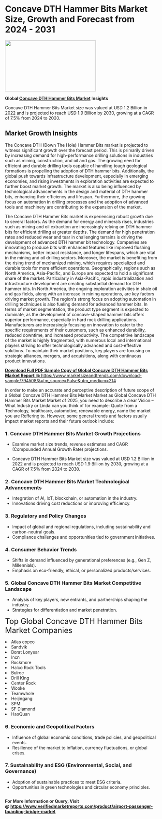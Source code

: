 <H1>Concave DTH Hammer Bits Market Size, Growth and Forecast from 2024 - 2031</H1><img class="aligncenter size-medium wp-image-584254" src="https://thirdeyenews.in/wp-content/uploads/2024/09/Global-Market-Research-300x168.jpeg" alt="" width="300" height="168" /><p><strong>Global&nbsp;<a href="https://www.marketsizeandtrends.com/download-sample/794508/&amp;utm_source=Pulse&amp;utm_medium=214">Concave DTH Hammer Bits Market</a> Insights</strong></p><p>Concave DTH Hammer Bits Market size was valued at USD 1.2 Billion in 2022 and is projected to reach USD 1.9 Billion by 2030, growing at a CAGR of 7.5% from 2024 to 2030.</p><p><h2>Market Growth Insights</h2> <p>The Concave DTH (Down The Hole) Hammer Bits market is projected to witness significant growth over the forecast period. This is primarily driven by increasing demand for high-performance drilling solutions in industries such as mining, construction, and oil and gas. The growing need for efficient and durable drilling tools capable of handling tough geological formations is propelling the adoption of DTH hammer bits. Additionally, the global push towards infrastructure development, especially in emerging economies, and rising investments in exploration activities are expected to further boost market growth. The market is also being influenced by technological advancements in the design and material of DTH hammer bits, enhancing their efficiency and lifespan. Furthermore, the growing focus on automation in drilling processes and the adoption of advanced tools and machinery are contributing to the expansion of the market.</p> <p><a href="#"></a></p> <p>The Concave DTH Hammer Bits market is experiencing robust growth due to several factors. As the demand for energy and minerals rises, industries such as mining and oil extraction are increasingly relying on DTH hammer bits for efficient drilling at greater depths. The demand for high penetration rates and reduced wear and tear in challenging terrains is driving the development of advanced DTH hammer bit technology. Companies are innovating to produce bits with enhanced features like improved flushing mechanisms, better impact resistance, and longer lifespans, which are vital in the mining and oil drilling sectors. Moreover, the market is benefiting from the rising trend of mechanized mining, which requires specialized and durable tools for more efficient operations. Geographically, regions such as North America, Asia-Pacific, and Europe are expected to hold a significant share of the market. Particularly in Asia-Pacific, rapid industrialization and infrastructure development are creating substantial demand for DTH hammer bits. In North America, the ongoing exploration activities in shale oil and gas fields, along with an increase in mining operations, are key factors driving market growth. The region's strong focus on adopting automation in drilling techniques is also fueling demand for advanced hammer bits. In terms of market segmentation, the product type segment is expected to dominate, as the development of concave-shaped hammer bits offers superior performance, especially in hard rock drilling applications. Manufacturers are increasingly focusing on innovation to cater to the specific requirements of their customers, such as enhanced durability, reduced downtime, and increased productivity. The competitive landscape of the market is highly fragmented, with numerous local and international players striving to offer technologically advanced and cost-effective solutions. To maintain their market positions, key players are focusing on strategic alliances, mergers, and acquisitions, along with continuous product innovations. <p><a href="#"></p><p><span class=""><strong>Download Full PDF Sample Copy of Global Concave DTH Hammer Bits Market Report</strong> @ <a href="https://www.marketsizeandtrends.com/download-sample/794508/&amp;utm_source=Pulse&amp;utm_medium=214" target="_blank">https://www.marketsizeandtrends.com/download-sample/794508/&amp;utm_source=Pulse&amp;utm_medium=214</a></span></p><p>In order to make an accurate and perceptive description of future scope of a Global&nbsp;Concave DTH Hammer Bits Market Market as Global&nbsp;Concave DTH Hammer Bits Market Market of 2025, you need to describe a clear Vision &ndash; What Industry or Linda can you think of for example: Quote from a Technology, healthcare, automotive, renewable energy, name the market you are Reffering to. However, some general trends and factors usually impact market reports and their future outlook include:</p><h3>1.&nbsp;<strong>Concave DTH Hammer Bits Market Growth Projections</strong></h3><ul><li>Examine market size trends, revenue estimates and CAGR (Compounded Annual Growth Rate) projections.</li><li><p>Concave DTH Hammer Bits Market size was valued at USD 1.2 Billion in 2022 and is projected to reach USD 1.9 Billion by 2030, growing at a CAGR of 7.5% from 2024 to 2030.</p></li></ul><h3>2.&nbsp;<strong>Concave DTH Hammer Bits Market Technological Advancements</strong></h3><ul><li>Integration of AI, IoT, blockchain, or automation in the industry.</li><li>Innovations driving cost reductions or improving efficiency.</li></ul><h3>3.&nbsp;<strong>Regulatory and Policy Changes</strong></h3><ul><li>Impact of global and regional regulations, including sustainability and carbon-neutral goals.</li><li>Compliance challenges and opportunities tied to government initiatives.</li></ul><h3>4.&nbsp;<strong>Consumer Behavior Trends</strong></h3><ul><li>Shifts in demand influenced by generational preferences (e.g., Gen Z, Millennials).</li><li>Emphasis on eco-friendly, ethical, or personalized products/services.</li></ul><h3>5.&nbsp;<strong>Global Concave DTH Hammer Bits Market Competitive Landscape</strong></h3><ul><li>Analysis of key players, new entrants, and partnerships shaping the industry.</li><li>Strategies for differentiation and market penetration.</li></ul><p data-pm-slice="1 1 []"><span style="color: inherit; font-family: inherit; font-size: 25px;">Top Global Concave DTH Hammer Bits Market Companies</span></p><div class="" data-test-id=""><p><li>Atlas copco</li><li> Sandvik</li><li> Borat Lonyear</li><li> Incn</li><li> Rockmore</li><li> Halco Rock Tools</li><li> Bulroc</li><li> Drill King</li><li> Center Rock</li><li> Wooke</li><li> Teamwhole</li><li> Heijingang</li><li> SPM</li><li> SF Diamond</li><li> HaoQuan</li></p></div><h3>6.&nbsp;<strong>Economic and Geopolitical Factors</strong></h3><ul><li>Influence of global economic conditions, trade policies, and geopolitical events.</li><li>Resilience of the market to inflation, currency fluctuations, or global crises.</li></ul><h3>7.&nbsp;<strong>Sustainability and ESG (Environmental, Social, and Governance)</strong></h3><ul><li>Adoption of sustainable practices to meet ESG criteria.</li><li>Opportunities in green technologies and circular economy principles.</li></ul><h2><strong style="font-size: 14px;">For More Information or Query, Visit @&nbsp;</strong><a style="background-color: #ffffff; font-size: 14px;" href="https://www.marketsizeandtrends.com/report/concave-dth-hammer-bits-market/" target="_blank">https://www.verifiedmarketreports.com/product/airport-passenger-boarding-bridge-market</a></h2>
